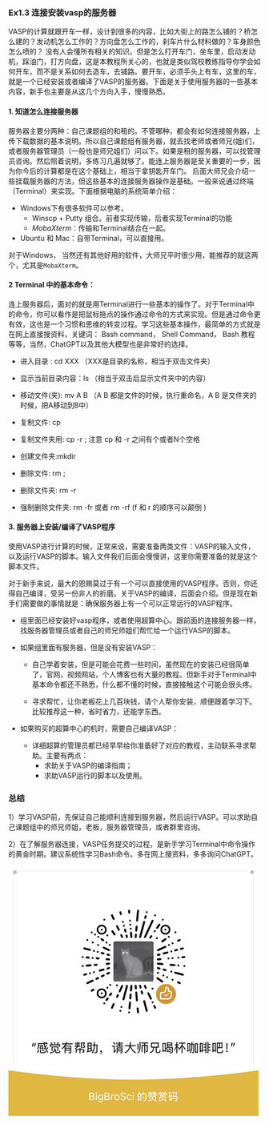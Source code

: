 ### Ex1.3 连接安装vasp的服务器

VASP的计算就跟开车一样，设计到很多的内容，比如大街上的路怎么铺的？桥怎么建的？发动机怎么工作的？方向盘怎么工作的，刹车片什么材料做的？车身颜色怎么喷的？ 没有人会懂所有相关的知识。但是怎么打开车门，坐车里，启动发动机，踩油门，打方向盘，这是本教程所关心的，也就是类似驾校教练指导你学会如何开车，而不是关系如何去造车，去铺路。要开车，必须手头上有车，这里的车，就是一个已经安装或者编译了VASP的服务器。下面是关于使用服务器的一些基本内容，新手也主要是从这几个方向入手，慢慢熟悉。


#### 1. 知道怎么连接服务器

服务器主要分两种：自己课题组的和租的。不管哪种，都会有如何连接服务器，上传下载数据的基本说明。所以自己课题组有服务器，就去找老师或者师兄(姐)们，或者服务器管理员（一般也是师兄姐们）问以下。如果是租的服务器，可以找管理员咨询。然后照着说明，多练习几遍就够了。能连上服务器是至关重要的一步，因为你今后的计算都是在这个基础上，相当于拿钥匙开车门。 后面大师兄会介绍一些挂载服务器的方法，但这些基本的连接服务器操作是基础。一般来说通过终端（Terminal）来实现。下面根据电脑的系统简单介绍：

* Windows下有很多软件可以参考。
  * Winscp + Putty 组合。前者实现传输，后者实现Terminal的功能
  * *MobaXterm*：传输和Terminal结合在一起。
* Ubuntu 和 Mac：自带Terminal，可以直接用。

对于Windows， 当然还有其他好用的软件，大师兄平时很少用，能推荐的就这两个，尤其是`MobaXterm`。 

#### 2 Terminal 中的基本命令：
连上服务器后，面对的就是用Terminal进行一些基本的操作了。对于Terminal中的命令，你可以看作是把鼠标拖点的操作通过命令的方式来实现。但是通过命令更有效，这也是一个习惯和思维的转变过程。学习这些基本操作，最简单的方式就是在网上直接搜资料，关键词： Bash command， Shell Command， Bash 教程等等，当然，ChatGPT以及其他大模型也是非常好的选择。

* 进入目录 : cd  XXX  （XXX是目录的名称，相当于双击文件夹）

* 显示当前目录内容：ls  （相当于双击后显示文件夹中的内容）

* 移动文件(夹): mv  A B （A B 都是文件的时候，执行重命名，A B 是文件夹的时候，把A移动到B中）

* 复制文件: cp  

* 复制文件夹用: cp -r ; 注意 cp 和 -r 之间有个或者N个空格

* 创建文件夹:mkdir     

* 删除文件: rm ;    

* 删除文件夹: rm  -r    

* 强制删除文件夹: rm -fr  或者 rm -rf  (f 和 r 的顺序可以颠倒 )        

  

#### 3. 服务器上安装/编译了VASP程序
使用VASP进行计算的时候，正常来说，需要准备两类文件：VASP的输入文件，以及运行VASP的脚本。输入文件我们后面会慢慢讲，这里你需要准备的就是这个脚本文件。  

对于新手来说，最大的恩赐莫过于有一个可以直接使用的VASP程序。否则，你还得自己编译，受另一份非人的折磨。关于VASP的编译，后面会介绍。但是现在新手们需要做的事情就是：确保服务器上有一个可以正常运行的VASP程序。

* 组里面已经安装好vasp程序，或者使用超算中心。跟前面的连接服务器一样，找服务器管理员或者自己的师兄师姐们帮忙给一个运行VASP的脚本。

  

* 如果组里面有服务器，但是没有安装VASP：

  * 自己学着安装，但是可能会花费一些时间，虽然现在的安装已经很简单了，官网，视频网站，个人博客也有大量的教程。但新手对于Terminal中基本命令都还不熟悉，什么都不懂的时候，直接接触这个可能会很头疼。

  * 寻求帮忙，让你老板花上几百块钱，请个人帮你安装，顺便跟着学习下。比较推荐这一种，省时省力，还能学东西。

    

* 如果购买的超算中心的机时，需要自己编译VASP：

  * 详细超算的管理员都已经早早给你准备好了对应的教程，主动联系寻求帮助。主要有两点：
    * 求助关于VASP的编译指南；
    * 求助VASP运行的脚本以及使用。



### 总结

1）学习VASP前，先保证自己能顺利连接到服务器，然后运行VASP。可以求助自己课题组中的师兄师姐，老板，服务器管理员，或者群里咨询。

2）在了解服务器连接，VASP任务提交的过程，是新手学习Terminal中命令操作的黄金时期。建议系统性学习Bash命令。多在网上搜资料，多多询问ChatGPT。

![Tip Code](figs/Tip_Code.png)
